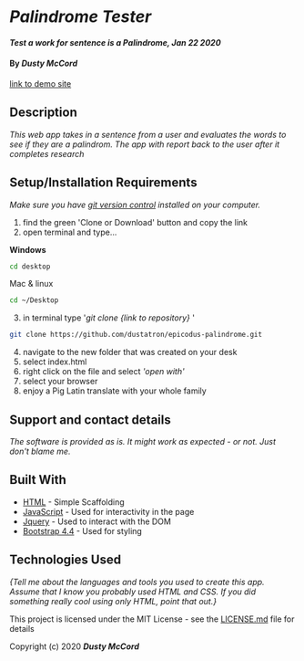 # _Palindrome Tester_

#### _Test a work for sentence is a Palindrome, Jan 22 2020_

#### By _**Dusty McCord**_
[link to demo site](https://dustatron.github.io/epicodus-palindrome/)

## Description

_This web app takes in a sentence from a user and evaluates the words to see if they are a palindrom. The app with report back to the user after it completes research_

## Setup/Installation Requirements

_Make sure you have [git version control](https://git-scm.com/downloads) installed on your computer._

1. find the green 'Clone or Download' button and copy the link
2. open terminal and type...

**Windows**
```sh 
cd desktop
```

 Mac & linux 
 ```sh
 cd ~/Desktop
 ```

 3. in terminal type '_git clone {link to repository}_ '

```sh
git clone https://github.com/dustatron/epicodus-palindrome.git
```

4. navigate to the new folder that was created on your desk
5. select index.html
6. right click on the file and select _'open with'_
7. select your browser
8. enjoy a Pig Latin translate with your whole family

## Support and contact details

_The software is provided as is. It might work as expected - or not. Just don't blame me._

## Built With

* [HTML](https://developer.mozilla.org/en-US/docs/Web/HTML) - Simple Scaffolding
* [JavaScript](https://developer.mozilla.org/en-US/docs/Web/JavaScript) - Used for interactivity in the page
* [Jquery](https://jquery.com/) - Used to interact with the DOM
* [Bootstrap 4.4](https://getbootstrap.com/) - Used for styling

## Technologies Used

_{Tell me about the languages and tools you used to create this app. Assume that I know you probably used HTML and CSS. If you did something really cool using only HTML, point that out.}_

This project is licensed under the MIT License - see the [LICENSE.md](LICENSE.md) file for details

Copyright (c) 2020 **_Dusty McCord_**

